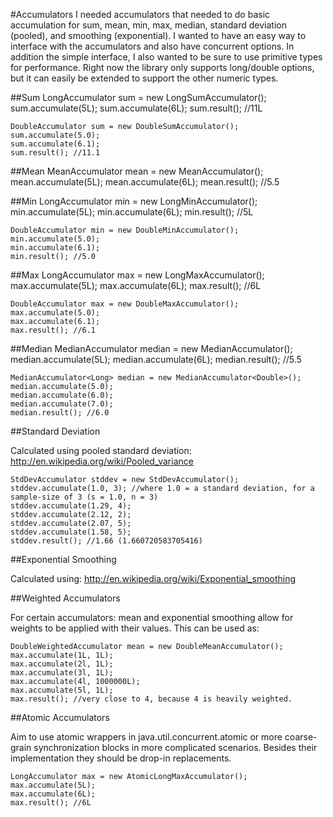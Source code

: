 #Accumulators
I needed accumulators that needed to do basic accumulation for sum, mean, min, max, median, standard deviation (pooled), and smoothing (exponential).
I wanted to have an easy way to interface with the accumulators and also have concurrent options. In addition the simple interface, I also wanted to be sure to
use primitive types for performance. Right now the library only supports long/double options, but it can easily be extended to support the other numeric types.

##Sum
    LongAccumulator sum = new LongSumAccumulator();
    sum.accumulate(5L);
    sum.accumulate(6L);
    sum.result(); //11L

    DoubleAccumulator sum = new DoubleSumAccumulator();
    sum.accumulate(5.0);
    sum.accumulate(6.1);
    sum.result(); //11.1

##Mean
    MeanAccumulator mean = new MeanAccumulator();
    mean.accumulate(5L);
    mean.accumulate(6L);
    mean.result(); //5.5

##Min
    LongAccumulator min = new LongMinAccumulator();
    min.accumulate(5L);
    min.accumulate(6L);
    min.result(); //5L

    DoubleAccumulator min = new DoubleMinAccumulator();
    min.accumulate(5.0);
    min.accumulate(6.1);
    min.result(); //5.0

##Max
    LongAccumulator max = new LongMaxAccumulator();
    max.accumulate(5L);
    max.accumulate(6L);
    max.result(); //6L

    DoubleAccumulator max = new DoubleMaxAccumulator();
    max.accumulate(5.0);
    max.accumulate(6.1);
    max.result(); //6.1
    
##Median
    MedianAccumulator<Long> median = new MedianAccumulator<Double>();
    median.accumulate(5L);
    median.accumulate(6L);
    median.result(); //5.5

    MedianAccumulator<Long> median = new MedianAccumulator<Double>();
    median.accumulate(5.0);
    median.accumulate(6.0);
    median.accumulate(7.0);
    median.result(); //6.0

##Standard Deviation

Calculated using pooled standard deviation: http://en.wikipedia.org/wiki/Pooled_variance

    StdDevAccumulator stddev = new StdDevAccumulator();
    stddev.accumulate(1.0, 3); //where 1.0 = a standard deviation, for a sample-size of 3 (s = 1.0, n = 3)
    stddev.accumulate(1.29, 4);
    stddev.accumulate(2.12, 2);
    stddev.accumulate(2.07, 5);
    stddev.accumulate(1.58, 5);
    stddev.result(); //1.66 (1.660720583705416)

##Exponential Smoothing

Calculated using: http://en.wikipedia.org/wiki/Exponential_smoothing

##Weighted Accumulators

For certain accumulators: mean and exponential smoothing allow for weights to be applied with their values. This can be used as:

    DoubleWeightedAccumulator mean = new DoubleMeanAccumulator();
    max.accumulate(1L, 1L);
    max.accumulate(2l, 1L);
    max.accumulate(3l, 1L);
    max.accumulate(4l, 1000000L);
    max.accumulate(5l, 1L);
    max.result(); //very close to 4, because 4 is heavily weighted.

##Atomic Accumulators

Aim to use atomic wrappers in java.util.concurrent.atomic or more coarse-grain synchronization blocks in more complicated scenarios.
Besides their implementation they should be drop-in replacements.

    LongAccumulator max = new AtomicLongMaxAccumulator();
    max.accumulate(5L);
    max.accumulate(6L);
    max.result(); //6L
